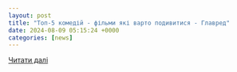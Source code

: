 ```yaml
---
layout: post
title: "Топ-5 комедій - фільми які варто подивитися - Главред"
date: 2024-08-09 05:15:24 +0000
categories: [news]
---
```


[Читати далі](https://glavred.net/movies/top-5-luchshih-komediy-filmy-kotorye-podnimut-dazhe-samoe-plohoe-nastroenie-10586918.html)
